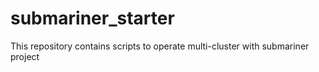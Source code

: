# submariner_starter
This repository contains scripts to operate multi-cluster with submariner project
